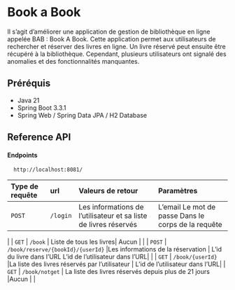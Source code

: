 # Book a Book

Il s’agit d’améliorer une application de gestion de bibliothèque en ligne appelée BAB : Book A Book. Cette application permet aux utilisateurs de rechercher et réserver des livres en ligne. Un livre réservé peut ensuite être récupéré à la bibliothèque. Cependant, plusieurs utilisateurs ont signalé des anomalies et des fonctionnalités manquantes.

## Préréquis

- Java 21
- Spring Boot 3.3.1
- Spring Web / Spring Data JPA / H2 Database

## Reference API

#### Endpoints

```http
  http://localhost:8081/
```

| Type de requête | url      | Valeurs de retour                                                | Paramètres                                          |
| :-------------- | :------- | :--------------------------------------------------------------- | :-------------------------------------------------- |
| `POST`          | `/login` | Les informations de l’utilisateur et sa liste de livres réservés | L’email Le mot de passe Dans le corps de la requête |

|
| `GET` | `/book` | Liste de tous les livres| Aucun |
|
| `POST` | `/book/reserve/{bookId}/{userId}` |Les informations de la réservation | L’id du livre dans l’URL L’id de l’utilisateur dans l’URL|
|
| `GET` | `/book/{userId}` |La liste des livres réservés par l’utilisateur | L’id de l’utilisateur dans l’URL|
| `GET` | `/book/notget` | La liste des livres réservés depuis plus de 21 jours |Aucun |
|
